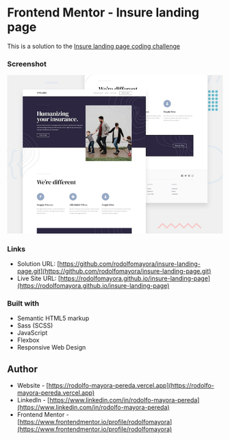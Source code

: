 # Frontend Mentor - Insure landing page

This is a solution to the  [Insure landing page coding challenge](https://www.frontendmentor.io/challenges/insure-landing-page-uTU68JV8)


### Screenshot

![](./design/desktop-preview.jpg)


### Links

- Solution URL: [https://github.com/rodolfomayora/insure-landing-page.git](https://github.com/rodolfomayora/insure-landing-page.git)
- Live Site URL: [https://rodolfomayora.github.io/insure-landing-page](https://rodolfomayora.github.io/insure-landing-page)


### Built with

- Semantic HTML5 markup
- Sass (SCSS)
- JavaScript
- Flexbox
- Responsive Web Design


## Author

- Website - [https://rodolfo-mayora-pereda.vercel.app](https://rodolfo-mayora-pereda.vercel.app)
- LinkedIn - [https://www.linkedin.com/in/rodolfo-mayora-pereda](https://www.linkedin.com/in/rodolfo-mayora-pereda)
- Frontend Mentor - [https://www.frontendmentor.io/profile/rodolfomayora](https://www.frontendmentor.io/profile/rodolfomayora)
